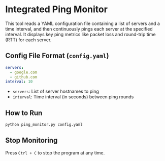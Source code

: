 # Integrated Ping Monitor

This tool reads a YAML configuration file containing a list of servers and a time interval, and then continuously pings each server at the specified interval. It displays key ping metrics like packet loss and round-trip time (RTT) for each server.

## Config File Format (`config.yaml`)

```yaml
servers:
  - google.com
  - github.com
interval: 10
```

- `servers`: List of server hostnames to ping
- `interval`: Time interval (in seconds) between ping rounds

## How to Run

```bash
python ping_monitor.py config.yaml
```

## Stop Monitoring

Press `Ctrl + C` to stop the program at any time.
